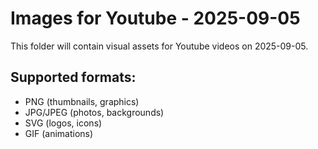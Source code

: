 # Images for Youtube - 2025-09-05

This folder will contain visual assets for Youtube videos on 2025-09-05.

## Supported formats:
- PNG (thumbnails, graphics)
- JPG/JPEG (photos, backgrounds)
- SVG (logos, icons)
- GIF (animations)
